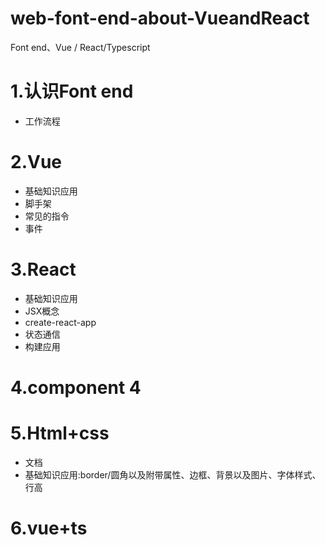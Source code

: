 # web-font-end-about-VueandReact
Font end、Vue / React/Typescript

# 1.认识Font end
- 工作流程
# 2.Vue
- 基础知识应用
- 脚手架
- 常见的指令
- 事件

# 3.React
- 基础知识应用
- JSX概念
- create-react-app
- 状态通信
- 构建应用

# 4.component 4

# 5.Html+css
- 文档
- 基础知识应用:border/圆角以及附带属性、边框、背景以及图片、字体样式、行高

#  6.vue+ts

